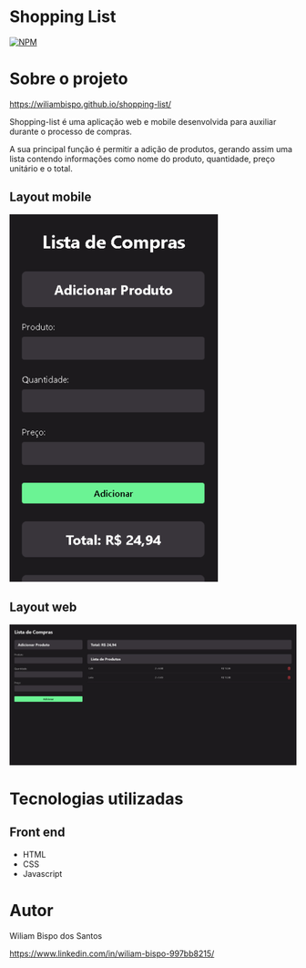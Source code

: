 # Shopping List
[![NPM](https://img.shields.io/npm/l/react)](https://github.com/WiliamBispo/shopping-list/blob/main/LICENSE) 

# Sobre o projeto

https://wiliambispo.github.io/shopping-list/

Shopping-list é uma aplicação web e mobile desenvolvida para auxiliar durante o processo de compras.

A sua principal função é permitir a adição de produtos, gerando assim uma lista contendo informações como nome do produto, quantidade, preço unitário e o total.

## Layout mobile
<img src="/assets/shopping-list-mobile.png" height="645px">

## Layout web
<img src="/assets/shopping-list-web.png">

# Tecnologias utilizadas
## Front end
- HTML
- CSS
- Javascript

# Autor

Wiliam Bispo dos Santos

https://www.linkedin.com/in/wiliam-bispo-997bb8215/
